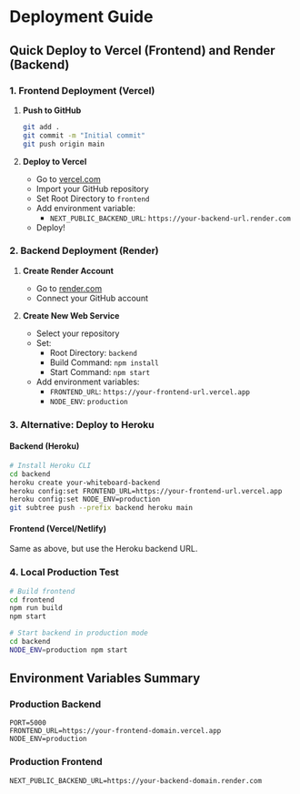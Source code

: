 # Deployment Guide

## Quick Deploy to Vercel (Frontend) and Render (Backend)

### 1. Frontend Deployment (Vercel)

1. **Push to GitHub**
   ```bash
   git add .
   git commit -m "Initial commit"
   git push origin main
   ```

2. **Deploy to Vercel**
   - Go to [vercel.com](https://vercel.com)
   - Import your GitHub repository
   - Set Root Directory to `frontend`
   - Add environment variable:
     - `NEXT_PUBLIC_BACKEND_URL`: `https://your-backend-url.render.com`
   - Deploy!

### 2. Backend Deployment (Render)

1. **Create Render Account**
   - Go to [render.com](https://render.com)
   - Connect your GitHub account

2. **Create New Web Service**
   - Select your repository
   - Set:
     - Root Directory: `backend`
     - Build Command: `npm install`
     - Start Command: `npm start`
   - Add environment variables:
     - `FRONTEND_URL`: `https://your-frontend-url.vercel.app`
     - `NODE_ENV`: `production`

### 3. Alternative: Deploy to Heroku

#### Backend (Heroku)
```bash
# Install Heroku CLI
cd backend
heroku create your-whiteboard-backend
heroku config:set FRONTEND_URL=https://your-frontend-url.vercel.app
heroku config:set NODE_ENV=production
git subtree push --prefix backend heroku main
```

#### Frontend (Vercel/Netlify)
Same as above, but use the Heroku backend URL.

### 4. Local Production Test

```bash
# Build frontend
cd frontend
npm run build
npm start

# Start backend in production mode
cd backend
NODE_ENV=production npm start
```

## Environment Variables Summary

### Production Backend
```env
PORT=5000
FRONTEND_URL=https://your-frontend-domain.vercel.app
NODE_ENV=production
```

### Production Frontend
```env
NEXT_PUBLIC_BACKEND_URL=https://your-backend-domain.render.com
```
